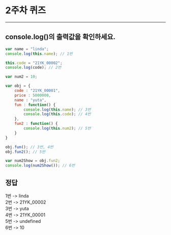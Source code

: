 # 2주차 퀴즈
---
## console.log()의 출력값을 확인하세요.
```javascript
var name = "linda";
console.log(this.name); // 1번

this.code = "21YK_00002";
console.log(code); // 2번

var num2 = 10;

var obj = {
    code : "21YK_00001",
    price : 5000000,
    name : "yuta",
    fun : function() {
        console.log(this.name); // 3번 
        console.log(this.code); // 4번
    },
    fun2 : function() {
        console.log(this.num2); // 5번
    }
}

obj.fun(); // 3번, 4번
obj.fun2(); // 5번

var num2Show = obj.fun2;
console.log(num2Show()); // 6번
```
## 정답
1번 -> linda   
2번 -> 21YK_00002   
3번 -> yuta   
4번 -> 21YK_00001  
5번 -> undefined   
6번 -> 10   
